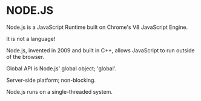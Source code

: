 # NODE.JS

Node.js is a JavaScript Runtime built on Chrome's V8 JavaScript Engine.

It is not a language!

Node.js, invented in 2009 and built in C++, allows JavaScript to run outside of the browser. 

Global API is Node.js' global object; 'global'.

Server-side platform; non-blocking.

Node.js runs on a single-threaded system. 